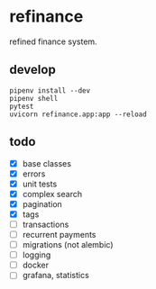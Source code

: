 # refinance
refined finance system.

## develop
```
pipenv install --dev
pipenv shell
pytest
uvicorn refinance.app:app --reload
```

## todo
- [x] base classes
- [x] errors
- [x] unit tests
- [x] complex search
- [x] pagination
- [x] tags
- [ ] transactions
- [ ] recurrent payments
- [ ] migrations (not alembic)
- [ ] logging
- [ ] docker
- [ ] grafana, statistics
